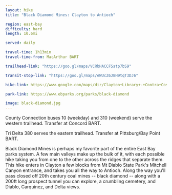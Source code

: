 ```yaml
---
layout: hike
title: "Black Diamond Mines: Clayton to Antioch"

region: east-bay
difficulty: hard
length: 10.6mi

served: daily

travel-time: 1h13min
travel-time-from: MacArthur BART

trailhead-link: "https://goo.gl/maps/VCRbHACCFSstp7bS9"

transit-stop-link: "https://goo.gl/maps/eWUcZ6J8H9tqT3DJ6"

hike-link: https://www.google.com/maps/dir/Clayton+Library+-+Contra+Costa+County+Library,+6125+Clayton+Rd,+Clayton,+CA+94517/Gentrytown+Drive+%26+James+Donlon+Boulevard,+Antioch,+CA/@37.9625325,-121.9272952,14492m/data=!3m1!1e3!4m14!4m13!1m5!1m1!1s0x80855f120e0a32c9:0x8d3bedd8d701c960!2m2!1d-121.9355213!2d37.9425367!1m5!1m1!1s0x8085584a281b5f19:0x2acb934673fa9e96!2m2!1d-121.8356377!2d37.9831093!3e2

park-link: https://www.ebparks.org/parks/black-diamond

image: black-diamond.jpg
---
```


County Connection buses 10 (weekday) and 310 (weekend) serve the western trailhead. Transfer at Concord BART.

Tri Delta 380 serves the eastern trailhead. Transfer at Pittsburg/Bay Point BART.

Black Diamond Mines is perhaps my favorite part of the entire East Bay parks system. A few main valleys make up the bulk of it, with each possible hike taking you from one to the other across the ridges that separate them. This hike enters in Clayton a few blocks from Mt Diablo State Park's Mitchell Canyon entrance, and takes you all the way to Antioch. Along the way you'll pass closed off 20th century coal mines -- black diamond -- along with a 200ft long prospect tunnel you can explore, a crumbling cemetery, and Diablo, Carquinez, and Delta views.